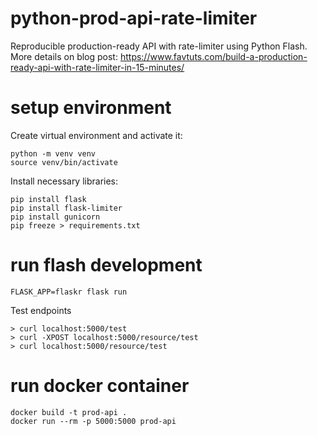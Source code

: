 # python-prod-api-rate-limiter
Reproducible production-ready API with rate-limiter using Python Flash. More details on blog post: https://www.favtuts.com/build-a-production-ready-api-with-rate-limiter-in-15-minutes/


# setup environment

Create virtual environment and activate it:
```
python -m venv venv
source venv/bin/activate
```

Install necessary libraries:
```
pip install flask
pip install flask-limiter
pip install gunicorn
pip freeze > requirements.txt
```

# run flash development

```
FLASK_APP=flaskr flask run
```

Test endpoints
```
> curl localhost:5000/test
> curl -XPOST localhost:5000/resource/test
> curl localhost:5000/resource/test
```

# run docker container

```
docker build -t prod-api .
docker run --rm -p 5000:5000 prod-api
```